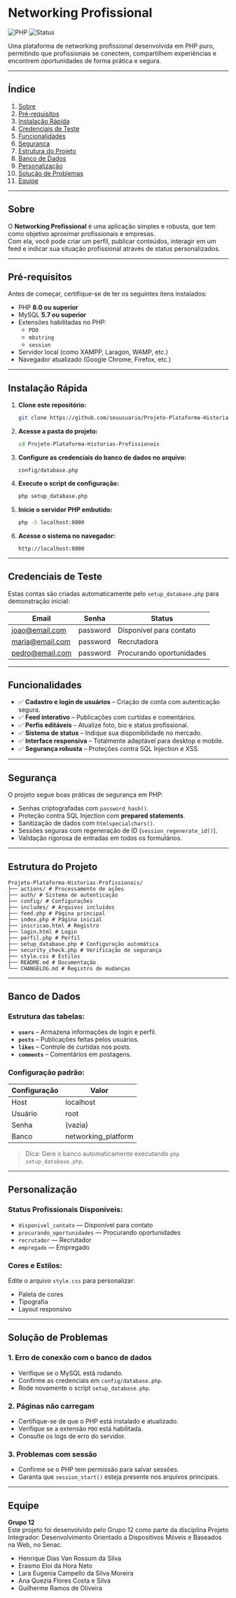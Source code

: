 
# Networking Profissional
![PHP](https://img.shields.io/badge/PHP-8.0+-blue)
![Status](https://img.shields.io/badge/status-Em%20Desenvolvimento-yellow)

Uma plataforma de networking profissional desenvolvida em PHP puro, permitindo que profissionais se conectem, compartilhem experiências e encontrem oportunidades de forma prática e segura.

---

## Índice
1. [Sobre](#sobre)
2. [Pré-requisitos](#pré-requisitos)
3. [Instalação Rápida](#instalação-rápida)
4. [Credenciais de Teste](#credenciais-de-teste)
5. [Funcionalidades](#funcionalidades)
6. [Segurança](#segurança)
7. [Estrutura do Projeto](#estrutura-do-projeto)
8. [Banco de Dados](#banco-de-dados)
9. [Personalização](#personalização)
10. [Solução de Problemas](#solução-de-problemas)
11. [Equipe](#equipe)



---

## Sobre
O **Networking Profissional** é uma aplicação simples e robusta, que tem como objetivo aproximar profissionais e empresas.  
Com ela, você pode criar um perfil, publicar conteúdos, interagir em um feed e indicar sua situação profissional através de status personalizados.

---

## Pré-requisitos
Antes de começar, certifique-se de ter os seguintes itens instalados:

- PHP **8.0 ou superior**
- MySQL **5.7 ou superior**
- Extensões habilitadas no PHP:
  - `PDO`
  - `mbstring`
  - `session`
- Servidor local (como XAMPP, Laragon, WAMP, etc.)
- Navegador atualizado (Google Chrome, Firefox, etc.)

---

## Instalação Rápida
1. **Clone este repositório:**
   ```bash
   git clone https://github.com/seuusuario/Projeto-Plataforma-Historias-Profissionais.git
   ```

2. **Acesse a pasta do projeto:**
   ```bash
   cd Projeto-Plataforma-Historias-Profissionais
   ```

3. **Configure as credenciais do banco de dados no arquivo:**
   ```
   config/database.php
   ```

4. **Execute o script de configuração:**
   ```bash
   php setup_database.php
   ```

5. **Inicie o servidor PHP embutido:**
   ```bash
   php -S localhost:8000
   ```

6. **Acesse o sistema no navegador:**
   ```
   http://localhost:8000
   ```

---

## Credenciais de Teste
Estas contas são criadas automaticamente pelo `setup_database.php` para demonstração inicial:

| Email           | Senha    | Status                    |
|-----------------|----------|---------------------------|
| joao@email.com  | password | Disponível para contato   |
| maria@email.com | password | Recrutadora               |
| pedro@email.com | password | Procurando oportunidades  |

---

## Funcionalidades
- ✅ **Cadastro e login de usuários** – Criação de conta com autenticação segura.  
- ✅ **Feed interativo** – Publicações com curtidas e comentários.  
- ✅ **Perfis editáveis** – Atualize foto, bio e status profissional.  
- ✅ **Sistema de status** – Indique sua disponibilidade no mercado.  
- ✅ **Interface responsiva** – Totalmente adaptável para desktop e mobile.  
- ✅ **Segurança robusta** – Proteções contra SQL Injection e XSS.

---

## Segurança
O projeto segue boas práticas de segurança em PHP:

- Senhas criptografadas com `password_hash()`.
- Proteção contra SQL Injection com **prepared statements**.
- Sanitização de dados com `htmlspecialchars()`.
- Sessões seguras com regeneração de ID (`session_regenerate_id()`).
- Validação rigorosa de entradas em todos os formulários.

---

## Estrutura do Projeto
```
Projeto-Plataforma-Historias-Profissionais/
├── actions/ # Processamento de ações
├── auth/ # Sistema de autenticação
├── config/ # Configurações
├── includes/ # Arquivos incluídos
├── feed.php # Página principal
├── index.php # Página inicial
├── inscricao.html # Registro
├── login.html # Login
├── perfil.php # Perfil
├── setup_database.php # Configuração automática
├── security_check.php # Verificação de segurança
├── style.css # Estilos
├── README.md # Documentação
└── CHANGELOG.md # Registro de mudanças
```
---

## Banco de Dados

### Estrutura das tabelas:
- **`users`** – Armazena informações de login e perfil.  
- **`posts`** – Publicações feitas pelos usuários.  
- **`likes`** – Controle de curtidas nos posts.  
- **`comments`** – Comentários em postagens.

### Configuração padrão:
| Configuração | Valor               |
|--------------|---------------------|
| Host         | localhost           |
| Usuário      | root                |
| Senha        | (vazia)             |
| Banco        | networking_platform |

> Dica: Gere o banco automaticamente executando `php setup_database.php`.

---

## Personalização

### Status Profissionais Disponíveis:
- `disponivel_contato` — Disponível para contato  
- `procurando_oportunidades` — Procurando oportunidades  
- `recrutador` — Recrutador  
- `empregado` — Empregado  

### Cores e Estilos:
Edite o arquivo `style.css` para personalizar:
- Paleta de cores
- Tipografia
- Layout responsivo

---

## Solução de Problemas

### 1. Erro de conexão com o banco de dados
- Verifique se o MySQL está rodando.
- Confirme as credenciais em `config/database.php`.
- Rode novamente o script `setup_database.php`.

### 2. Páginas não carregam
- Certifique-se de que o PHP está instalado e atualizado.
- Verifique se a extensão `PDO` está habilitada.
- Consulte os logs de erro do servidor.

### 3. Problemas com sessão
- Confirme se o PHP tem permissão para salvar sessões.
- Garanta que `session_start()` esteja presente nos arquivos principais.

---

## Equipe

**Grupo 12**  
Este projeto foi desenvolvido pelo Grupo 12 como parte da disciplina Projeto Integrador: Desenvolvimento Orientado a Dispositivos Móveis e Baseados na Web, no Senac.

- Henrique Dias Van Rossum da Silva  
- Erasmo Eloi da Hora Neto  
- Lara Eugenia Campello da Silva Moreira  
- Ana Quezia Flores Costa e Silva  
- Guilherme Ramos de Oliveira


